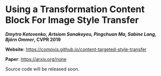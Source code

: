 # Using a Transformation Content Block For Image Style Transfer
***Dmytro Kotovenko, Artsiom Sanakoyeu, Pingchuan Ma, Sabine Lang, Björn Ommer*,  CVPR 2019**

**Website**: https://compvis.github.io/content-targeted-style-transfer 

**Paper**: https://arxiv.org/none

Source code will be released soon.
